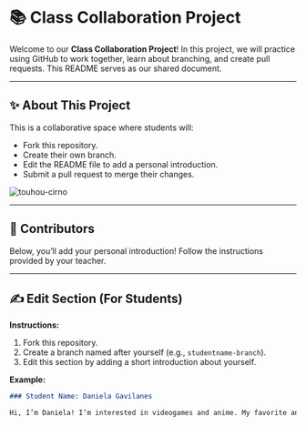 # 📚 Class Collaboration Project

Welcome to our **Class Collaboration Project**! In this project, we will practice using GitHub to work together, learn about branching, and create pull requests. This README serves as our shared document.

---

## ✨ About This Project

This is a collaborative space where students will:
- Fork this repository.
- Create their own branch.
- Edit the README file to add a personal introduction.
- Submit a pull request to merge their changes.

![touhou-cirno](https://github.com/user-attachments/assets/d346fc77-9256-48b8-a6d2-6c0fd641aa25)

---

## 👥 Contributors

Below, you’ll add your personal introduction! Follow the instructions provided by your teacher.

---

## ✍️ Edit Section (For Students)

**Instructions:**
1. Fork this repository.
2. Create a branch named after yourself (e.g., `studentname-branch`).
3. Edit this section by adding a short introduction about yourself.

**Example:**
```markdown
### Student Name: Daniela Gavilanes

Hi, I’m Daniela! I’m interested in videogames and anime. My favorite anime is Elfen Lied. My favorite color is blue. I like cats. I'm also interested in criminalist, I really like those things like criminal cases. I also like a little bit of literature, I enjoy reading poetry and comics or mangas 😼


